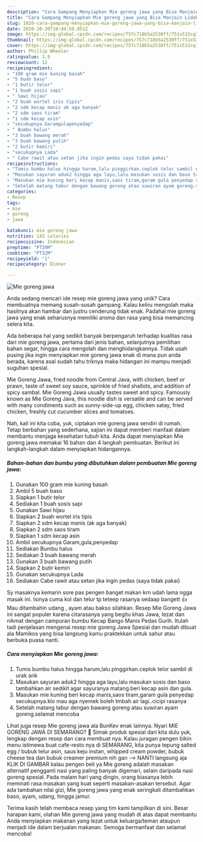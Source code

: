 ```yaml
---
description: "Cara Gampang Menyiapkan Mie goreng jawa yang Bisa Manjain Lidah"
title: "Cara Gampang Menyiapkan Mie goreng jawa yang Bisa Manjain Lidah"
slug: 1020-cara-gampang-menyiapkan-mie-goreng-jawa-yang-bisa-manjain-lidah
date: 2020-10-30T10:44:59.851Z
image: https://img-global.cpcdn.com/recipes/757c718b5a2530ff/751x532cq70/mie-goreng-jawa-foto-resep-utama.jpg
thumbnail: https://img-global.cpcdn.com/recipes/757c718b5a2530ff/751x532cq70/mie-goreng-jawa-foto-resep-utama.jpg
cover: https://img-global.cpcdn.com/recipes/757c718b5a2530ff/751x532cq70/mie-goreng-jawa-foto-resep-utama.jpg
author: Phillip Wheeler
ratingvalue: 3.9
reviewcount: 12
recipeingredient:
- "100 gram mie kuning basah"
- "5 buah baso"
- "1 butir telor"
- "1 buah sosis sapi"
- " Sawi hijau"
- "2 buah wortel iris tipis"
- "2 sdm kecap manis ak aga banyak"
- "2 sdm saos tiram"
- "1 sdm kecap asin"
- "secukupnya Garamgulapenyedap"
- " Bumbu halus"
- "3 buah bawang merah"
- "3 buah bawang putih"
- "2 butir kemiri"
- "secukupnya Lada"
- " Cabe rawit atau setan jika ingin pedas saya tidak pakai"
recipeinstructions:
- "Tumis bumbu halus hingga harum,lalu pinggirkan.ceplok telor sambil di urak arik"
- "Masukan sayuran aduk2 hingga aga layu,lalu masukan sosis dan baso tambahkan air sedikit agar sayuranya matang.beri kecap asin dan gula."
- "Masukan mie kuning beri kecap manis,saos tiram,garam gula penyedap secukupnya.klo mau aga nyemek boleh tmbah air lagi..cicipi rasanya"
- "Setelah matang tabur dengan bawang goreng atau suwiran ayam goreng.selamat mencoba"
categories:
- Resep
tags:
- mie
- goreng
- jawa

katakunci: mie goreng jawa 
nutrition: 143 calories
recipecuisine: Indonesian
preptime: "PT39M"
cooktime: "PT32M"
recipeyield: "1"
recipecategory: Dinner

---
```



![Mie goreng jawa](https://img-global.cpcdn.com/recipes/757c718b5a2530ff/751x532cq70/mie-goreng-jawa-foto-resep-utama.jpg)

Anda sedang mencari ide resep mie goreng jawa yang unik? Cara membuatnya memang susah-susah gampang. Kalau keliru mengolah maka hasilnya akan hambar dan justru cenderung tidak enak. Padahal mie goreng jawa yang enak seharusnya memiliki aroma dan rasa yang bisa memancing selera kita.

Ada beberapa hal yang sedikit banyak berpengaruh terhadap kualitas rasa dari mie goreng jawa, pertama dari jenis bahan, selanjutnya pemilihan bahan segar, hingga cara mengolah dan menghidangkannya. Tidak usah pusing jika ingin menyiapkan mie goreng jawa enak di mana pun anda berada, karena asal sudah tahu triknya maka hidangan ini mampu menjadi suguhan spesial.

Mie Goreng Jawa, fried noodle from Central Java, with chicken, beef or prawn, taste of sweet soy sauce, sprinkle of fried shallots, and addition of spicy sambal. Mie Goreng Jawa usually tastes sweet and spicy. Famously known as Mie Goreng Java, this noodle dish is versatile and can be served with many condiments such as sunny-side-up egg, chicken satay, fried chicken, freshly cut cucumber slices and tomatoes.


Nah, kali ini kita coba, yuk, ciptakan mie goreng jawa sendiri di rumah. Tetap berbahan yang sederhana, sajian ini dapat memberi manfaat dalam membantu menjaga kesehatan tubuh kita. Anda dapat menyiapkan Mie goreng jawa memakai 16 bahan dan 4 langkah pembuatan. Berikut ini langkah-langkah dalam menyiapkan hidangannya.

<!--inarticleads1-->

##### Bahan-bahan dan bumbu yang dibutuhkan dalam pembuatan Mie goreng jawa:

1. Gunakan 100 gram mie kuning basah
1. Ambil 5 buah baso
1. Siapkan 1 butir telor
1. Sediakan 1 buah sosis sapi
1. Gunakan  Sawi hijau
1. Siapkan 2 buah wortel iris tipis
1. Siapkan 2 sdm kecap manis (ak aga banyak)
1. Siapkan 2 sdm saos tiram
1. Siapkan 1 sdm kecap asin
1. Ambil secukupnya Garam,gula,penyedap
1. Sediakan  Bumbu halus
1. Sediakan 3 buah bawang merah
1. Gunakan 3 buah bawang putih
1. Siapkan 2 butir kemiri
1. Gunakan secukupnya Lada
1. Sediakan  Cabe rawit atau setan jika ingin pedas (saya tidak pakai)


Sy masaknya kemarin sore pas pengen banget makan krn udah lama ngga masak ini. Isinya cuma kol dan telur tp teteep rasanya sedaap bangett 👍 Mau ditambahin udang , ayam atau bakso silahkan. Resep Mie Goreng Jawa ini sangat populer karena citarasanya yang begitu khas Jawa, lezat dan nikmat dengan campuran bumbu Kecap Bango Manis Pedas Gurih. Itulah tadi penjelasan mengenai resep mie goreng Jawa Spesial dan mudah dibuat ala Mamikos yang bisa langsung kamu praktekkan untuk sahur atau berbuka puasa nanti. 

<!--inarticleads2-->

##### Cara menyiapkan Mie goreng jawa:

1. Tumis bumbu halus hingga harum,lalu pinggirkan.ceplok telor sambil di urak arik
1. Masukan sayuran aduk2 hingga aga layu,lalu masukan sosis dan baso tambahkan air sedikit agar sayuranya matang.beri kecap asin dan gula.
1. Masukan mie kuning beri kecap manis,saos tiram,garam gula penyedap secukupnya.klo mau aga nyemek boleh tmbah air lagi..cicipi rasanya
1. Setelah matang tabur dengan bawang goreng atau suwiran ayam goreng.selamat mencoba


Lihat juga resep Mie goreng jawa ala BunKev enak lainnya. Nyari MIE GORENG JAWA DI SEMARANG? 🙂 Simak produk spesial dari kita dulu yuk, lengkap dengan resep dan cara membuat nya. Kalau juragan pengen bikin menu istimewa buat cafe-resto nya di SEMARANG, kita punya tepung salted egg / bubuk telur asin, saus keju instan, whipped cream powder, bubuk cheese tea dan bubuk creamer premium nih gan --&gt; NANTI langsung aja KLIK DI GAMBAR kalau pengen beli ya Mie goreng adalah masakan alternatif pengganti nasi yang paling banyak digemari, selain daripada nasi goreng spesial. Pada malam hari yang dingin, orang biasanya lebih meminati rasa masakan yang kuat seperti masakan-asakan tersebut. Agar ada tambahan nilai gizi, Mie goreng jawa yang enak seringkali ditambahkan baso, ayam, udang, hingga jamur. 

Terima kasih telah membaca resep yang tim kami tampilkan di sini. Besar harapan kami, olahan Mie goreng jawa yang mudah di atas dapat membantu Anda menyiapkan makanan yang lezat untuk keluarga/teman ataupun menjadi ide dalam berjualan makanan. Semoga bermanfaat dan selamat mencoba!
